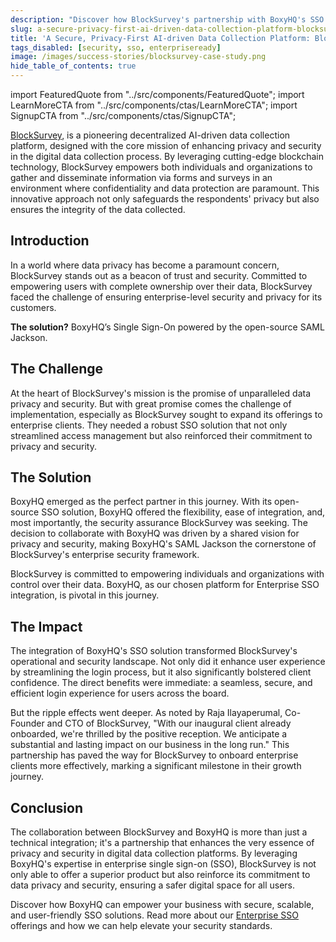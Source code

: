 ```yaml
---
description: "Discover how BlockSurvey's partnership with BoxyHQ's SSO elevates data privacy and boosts enterprise client trust. A story of innovation and security."
slug: a-secure-privacy-first-ai-driven-data-collection-platform-blocksurvey
title: 'A Secure, Privacy-First AI-driven Data Collection Platform: BlockSurvey'
tags_disabled: [security, sso, enterpriseready]
image: /images/success-stories/blocksurvey-case-study.png
hide_table_of_contents: true
---
```


import FeaturedQuote from "../src/components/FeaturedQuote";
import LearnMoreCTA from "../src/components/ctas/LearnMoreCTA";
import SignupCTA from "../src/components/ctas/SignupCTA";

[BlockSurvey](https://blocksurvey.io), is a pioneering decentralized AI-driven data collection platform, designed with the core mission of enhancing privacy and security in the digital data collection process. By leveraging cutting-edge blockchain technology, BlockSurvey empowers both individuals and organizations to gather and disseminate information via forms and surveys in an environment where confidentiality and data protection are paramount. This innovative approach not only safeguards the respondents' privacy but also ensures the integrity of the data collected.

## Introduction

In a world where data privacy has become a paramount concern, BlockSurvey stands out as a beacon of trust and security. Committed to empowering users with complete ownership over their data, BlockSurvey faced the challenge of ensuring enterprise-level security and privacy for its customers.

**The solution?** BoxyHQ’s Single Sign-On powered by the open-source SAML Jackson.

<SignupCTA campaign="success-story-blocksurvey" />

## The Challenge

At the heart of BlockSurvey's mission is the promise of unparalleled data privacy and security. But with great promise comes the challenge of implementation, especially as BlockSurvey sought to expand its offerings to enterprise clients. They needed a robust SSO solution that not only streamlined access management but also reinforced their commitment to privacy and security.

## The Solution

BoxyHQ emerged as the perfect partner in this journey. With its open-source SSO solution, BoxyHQ offered the flexibility, ease of integration, and, most importantly, the security assurance BlockSurvey was seeking. The decision to collaborate with BoxyHQ was driven by a shared vision for privacy and security, making BoxyHQ's SAML Jackson the cornerstone of BlockSurvey's enterprise security framework.

<FeaturedQuote personName="Raja Ilayaperumal" personRole="Co-Founder & CTO - BlockSurvey" pictureSrc="/images/success-stories/raja-blocksurvey">
 BlockSurvey is committed to empowering individuals and organizations with control over their data. BoxyHQ, as our chosen platform for Enterprise SSO integration, is pivotal in this journey.
</FeaturedQuote>

## The Impact

The integration of BoxyHQ's SSO solution transformed BlockSurvey's operational and security landscape. Not only did it enhance user experience by streamlining the login process, but it also significantly bolstered client confidence. The direct benefits were immediate: a seamless, secure, and efficient login experience for users across the board.

But the ripple effects went deeper. As noted by Raja Ilayaperumal, Co-Founder and CTO of BlockSurvey, "With our inaugural client already onboarded, we're thrilled by the positive reception. We anticipate a substantial and lasting impact on our business in the long run." This partnership has paved the way for BlockSurvey to onboard enterprise clients more effectively, marking a significant milestone in their growth journey.

## Conclusion

The collaboration between BlockSurvey and BoxyHQ is more than just a technical integration; it's a partnership that enhances the very essence of privacy and security in digital data collection platforms. By leveraging BoxyHQ's expertise in enterprise single sign-on (SSO), BlockSurvey is not only able to offer a superior product but also reinforce its commitment to data privacy and security, ensuring a safer digital space for all users.

Discover how BoxyHQ can empower your business with secure, scalable, and user-friendly SSO solutions. Read more about our [Enterprise SSO](/enterprise-sso) offerings and how we can help elevate your security standards.

<LearnMoreCTA label="Read the interview with BlockSurvey" newWindow={false} url="/blog/achieving-seamless-sso-integration-why-blocksurvey-selected-boxyhq" />
